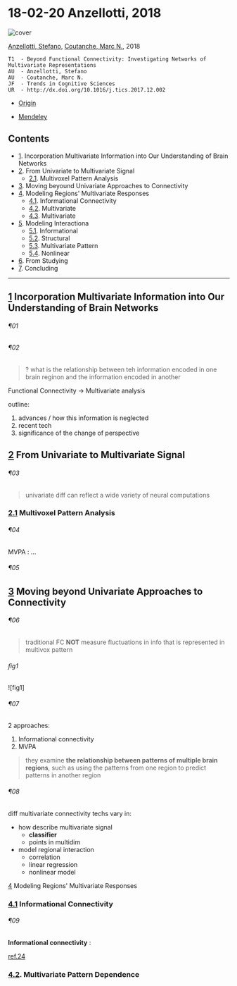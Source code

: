 <!--
@Author: shumez
@Date:   2017-03-19 14:45:00
@Project: Chaier
@Filename: 180220_anzellotti_2018#cahier.md
@Last modified by:   shumez
@Last modified time: 2018-03-29 18:41:55
-->


18-02-20 Anzellotti, 2018
=========================

![cover]

[Anzellotti, Stefano], [Coutanche, Marc N.], 2018

```
T1  - Beyond Functional Connectivity: Investigating Networks of Multivariate Representations
AU  - Anzellotti, Stefano
AU  - Coutanche, Marc N.
JF  - Trends in Cognitive Sciences
UR  - http://dx.doi.org/10.1016/j.tics.2017.12.002
```

- [Origin]

- [Mendeley]


Contents
--------

- [1]. Incorporation Multivariate Information into Our Understanding of Brain Networks
- [2]. From Univariate to Multivariate Signal
    - [2.1]. Multivoxel Pattern Analysis
- [3]. Moving beyound Univariate Approaches to Connectivity
- [4]. Modeling Regions' Multivariate Responses
    - [4.1]. Informational Connectivity
    - [4.2]. Multivariate
    - [4.3]. Multivariate
- [5]. Modeling Interactiona
    - [5.1]. Informational
    - [5.2]. Structural
    - [5.3]. Multivariate Pattern
    - [5.4]. Nonlinear
- [6]. From Studying
- [7]. Concluding


---


[1] Incorporation Multivariate Information into Our Understanding of Brain Networks
-----------------------------------------------

###### ¶01

###### ¶02

> ? what is the relationship  between teh information encoded in one brain reginon and the information encoded in another

Functional Connectivity -> Multivariate analysis


outline:

1. advances / how this information is neglected
2. recent tech
3. significance of the change of perspective



[2] From Univariate to Multivariate Signal
------------------------------------------

###### ¶03

> univariate diff can reflect a wide variety of neural computations


### [2.1] Multivoxel Pattern Analysis

###### ¶04

MVPA
: ...

###### ¶05

[3] Moving beyond Univariate Approaches to Connectivity
-------------------------------------------------------

###### ¶06

> traditional FC **NOT** measure fluctuations in info that is represented in multivox pattern

###### fig1
![fig1]

###### ¶07

2 approaches:
1. Informational connectivity
2. MVPA

> they examine **the relationship between patterns of multiple brain regions**, such as using the patterns from one region to predict patterns in another region


###### ¶08

diff multivariate connectivity techs vary in:
- how describe multivariate signal
    - **classifier**
    - points in multidim
- model regional interaction
    - correlation
    - linear regression
    - nonlinear model



[4] Modeling Regions' Multivariate Responses


### [4.1] Informational Connectivity

###### ¶09

**Informational connectivity**
:

[ref.24]

### [4.2]. Multivariate Pattern Dependence




[cover]: http://www.cell.com/cms/attachment/2119081328/2088929830/cover.tif.jpg

[Origin]: http://www.cell.com/trends/cognitive-sciences/fulltext/S1364-6613(17)30262-0
[Mendeley]: https://www.mendeley.com/viewer/?fileId=2308889e-74ec-535f-510a-e84f7db771ab&documentId=3da3e288-289f-30ee-80dd-975003e6aee6 "..."

[Anzellotti, Stefano]: https://scsb.mit.edu/people/scsb-postdoctoral-fellows/stefano-anzellotti/
[Coutanche, Marc N.]: http://www.mcoutanche.com

[1]: .

[2]: .
[2.1]: .

[3]: .

[4]: .
[4.1]: .
[ref.24]: https://www.frontiersin.org/articles/10.3389/fnhum.2013.00015/full "Marc N. Coutanche, 2013"

[4.2]: .
[4.3]: .

[5]: .
[5.1]: .
[5.2]: .
[5.3]: .
[5.4]: .

[6]: .

[7]: .
